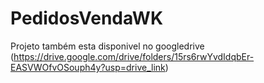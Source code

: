# PedidosVendaWK
Projeto também esta disponivel no googledrive (https://drive.google.com/drive/folders/15rs6rwYvdIdqbEr-EASVWOfvOSouph4y?usp=drive_link)
